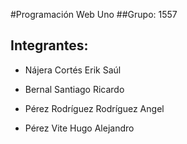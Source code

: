 #Programación Web Uno
##Grupo: 1557

## Integrantes:

- Nájera Cortés Erik Saúl

- Bernal Santiago Ricardo

- Pérez Rodríguez Rodríguez Angel

- Pérez Vite Hugo Alejandro
